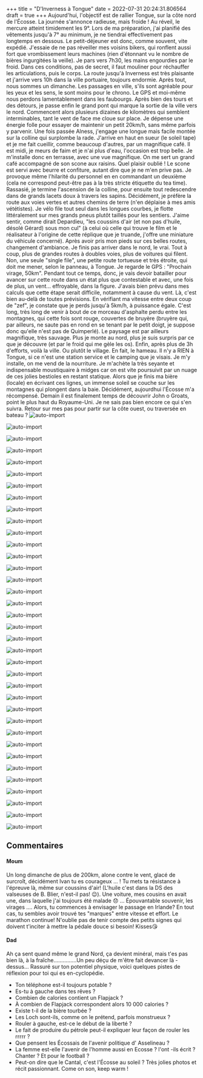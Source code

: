 +++
title = "D'Inverness à Tongue"
date = 2022-07-31 20:24:31.806564
draft = true
+++
Aujourd'hui, l'objectif est de rallier Tongue, sur la côte nord de l'Écosse. La journée s'annonce radieuse, mais froide ! Au réveil, le mercure atteint timidement les 9°. Lors de ma préparation, j'ai planifié des vêtements jusqu'à 7° au minimum, je ne tiendrai effectivement pas longtemps en dessous. Le petit-déjeuner est donc, comme souvent, vite expédié. J'essaie de ne pas réveiller mes voisins bikers, qui ronflent aussi fort que vrombissement leurs machines (rien d'étonnant vu le nombre de bières ingurgitées la veille).
Je pars vers 7h30, les mains engourdies par le froid. Dans ces conditions, pas de secret, il faut mouliner pour réchauffer les articulations, puis le corps. La route jusqu'à Inverness est très plaisante et j'arrive vers 10h dans la ville portuaire, toujours endormie. Après tout, nous sommes un dimanche. Les passages en ville, s'ils sont agréable pour les yeux et les sens, le sont moins pour le chrono. Le GPS et moi-même nous perdons lamentablement dans les faubourgs. Après bien des tours et des détours, je passe enfin le grand pont qui marque la sortie de la ville vers le nord. Commencent alors plusieurs dizaines de kilomètres qui semblent interminables, tant le vent de face me cloue sur place. Je dépense une énergie folle pour essayer de maintenir un petit 20km/h, sans même parfois y parvenir. Une fois passée Alness, j'engage une longue mais facile montée sur la colline qui surplombe la rade. J'arrive en haut en sueur (le soleil tape) et je me fait cueillir, comme beaucoup d'autres, par un magnifique café. Il est midi, je meurs de faim et je n'ai plus d'eau, l'occasion est trop belle. Je m'installe donc en terrasse, avec une vue magnifique. On me sert un grand café accompagné de son scone aux raisins. Quel plaisir oublié ! Le scone est servi avec beurre et confiture, autant dire que je ne m'en prive pas. Je provoque même l'hilarité du personnel en en commandant un deuxième (cela ne correspond peut-être pas à la très stricte étiquette du tea time). Rassasié, je termine l'ascension de la colline, pour ensuite tout redescendre dans de grands lacets doux à travers les sapins. Décidément, je préfère la route aux voies vertes et autres chemins de terre (n'en déplaise à mes amis vététistes). Je vélo file tout seul dans les longues courbes, je flotte littéralement sur mes grands pneus plutôt taillés pour les sentiers. J'aime sentir, comme dirait Depardieu, "les coussins d'air (et non pas d'huile, désolé Gérard) sous mon cul" (à celui où celle qui trouve le film et le réalisateur à l'origine de cette réplique que je truande, j'offre une miniature du véhicule concerné).
Après avoir pris mon pieds sur ces belles routes, changement d'ambiance. Je finis pas arriver dans le nord, le vrai. Tout à coup, plus de grandes routes à doubles voies, plus de voitures qui filent. Non, une seule "single file", une petite route tortueuse et très étroite, qui doit me mener, selon le panneau, à Tongue. Je regarde le GPS : "Prochain virage, 50km". Pendant tout ce temps, donc, je vais devoir batailler pour avancer sur cette route dans un état plus que contestable et avec, une fois de plus, un vent... effroyable, dans la figure. J'avais bien prévu dans mes calculs que cette étape serait difficile, notamment à cause du vent. Là, c'est bien au-delà de toutes prévisions. En vérifiant ma vitesse entre deux coup de "zef", je constate que je perds jusqu'à 5km/h, à puissance égale. C'est long, très long de venir à bout de ce morceau d'asphalte perdu entre les montagnes, qui cette fois sont rouge, couvertes de bruyère (bruyère qui, par ailleurs, ne saute pas en rond en se tenant par le petit doigt, je suppose donc qu'elle n'est pas de Quimperlé). Le paysage est par ailleurs magnifique, très sauvage. Plus je monte au nord, plus je suis surpris par ce que je découvre (et par le froid qui me gèle les os). Enfin, après plus de 3h d'efforts, voilà la ville. Ou plutôt le village. En fait, le hameau. Il n'y a RIEN à Tongue, si ce n'est une station service et le camping que je visais. Je m'y installe, on me vend de la nourriture. Je m'achète la très seyante et indispensable moustiquaire à midges car on est vite poursuivit par un nuage de ces jolies bestioles en restant statique. Alors que je finis ma bière (locale) en écrivant ces lignes, un immense soleil se couche sur les montagnes qui plongent dans la baie. Décidément, aujourdhui l'Écosse m'a récompensé. Demain il est finalement temps de découvrir John o Groats, point le plus haut du Royaume-Uni. Je ne sais pas bien encore ce qui s'en suivra. Retour sur mes pas pour partir sur la côte ouest, ou traversée en bateau ?
![auto-import](https://thumbsnap.com/i/gb1pjzyM.jpg)

![auto-import](https://thumbsnap.com/i/wh9wonhb.jpg)

![auto-import](https://thumbsnap.com/i/JrarVgvf.jpg)

![auto-import](https://thumbsnap.com/i/NsVo8Uio.jpg)

![auto-import](https://thumbsnap.com/i/4BspQUzy.jpg)

![auto-import](https://thumbsnap.com/i/tEse7TgX.jpg)

![auto-import](https://thumbsnap.com/i/spEGtMFZ.jpg)

![auto-import](https://thumbsnap.com/i/EP86zY34.jpg)

![auto-import](https://thumbsnap.com/i/J7nY8eDS.jpg)

![auto-import](https://thumbsnap.com/i/YErDrDJg.jpg)

![auto-import](https://thumbsnap.com/i/1JGEebEu.jpg)

![auto-import](https://thumbsnap.com/i/rVrtnMGP.jpg)

![auto-import](https://thumbsnap.com/i/Hx451wnY.jpg)

![auto-import](https://thumbsnap.com/i/VAKCYPHg.jpg)

![auto-import](https://thumbsnap.com/i/U7SvgHtM.jpg)

![auto-import](https://thumbsnap.com/i/Yi2eR7Sd.jpg)

![auto-import](https://thumbsnap.com/i/YYJ1WojC.jpg)

![auto-import](https://thumbsnap.com/i/8jXNQF8R.jpg)

![auto-import](https://thumbsnap.com/i/ZPdMf1r9.jpg)

![auto-import](https://thumbsnap.com/i/o8V4pznY.jpg)

![auto-import](https://thumbsnap.com/i/DFawJH7X.jpg)

![auto-import](https://thumbsnap.com/i/HMnsMWGU.jpg)

![auto-import](https://thumbsnap.com/i/wc6vNBF5.jpg)

![auto-import](https://thumbsnap.com/i/XMjhsmfH.jpg)

![auto-import](https://thumbsnap.com/i/4jb1Hg67.jpg)

![auto-import](https://thumbsnap.com/i/GxpgpmvW.jpg)

![auto-import](https://thumbsnap.com/i/NyKdYH32.jpg)

![auto-import](https://thumbsnap.com/i/iaeBYGgb.jpg)

![auto-import](https://thumbsnap.com/i/WxV16FAQ.jpg)

![auto-import](https://thumbsnap.com/i/B6ZJ12ao.jpg)

![auto-import](https://thumbsnap.com/i/zBto6RgJ.jpg)

![auto-import](https://thumbsnap.com/i/tGzQaD57.jpg)

![auto-import](https://thumbsnap.com/i/VEdAqizJ.jpg)

![auto-import](https://thumbsnap.com/i/2AxXQ24j.jpg)

![auto-import](https://thumbsnap.com/i/uzom9kw1.jpg)

![auto-import](https://thumbsnap.com/i/dqXtn4bz.jpg)
## Commentaires
#### Moum
Un long dimanche de plus de 200km, 
alone contre le vent, glacé de surcroît, décidément Ivan tu es courageux ... ! 
Tu mets ta résistance à l'épreuve là,
 même sur coussins d'air! (L'huile c'est dans la DS des valseuses de B. Blier, n'est-il pas! 😉). Une voiture, mes cousins en avait une,  dans laquelle j'ai toujours été malade 😞 ...  Épouvantable souvenir, les virages ....
Alors, tu commences à envisager le passage en Irlande? 
En tout cas, tu sembles avoir trouvé tes "marques" entre vitesse et effort. Le marathon continue! N'oublie pas de tenir compte des petits signes qui doivent t'inciter à mettre la pédale douce si besoin! 
Kisses😘
#### Dad
Ah ça sent quand même le grand Nord, ça devient minéral, mais t'es pas bien là, à la fraîche...............Un peu déçu de m'être fait devancer là -dessus...
Rassuré sur ton potentiel physique, voici quelques pistes de réflexion pour toi qui es en-cyclopédie.
- Ton téléphone est-il toujours potable ?
- Es-tu à gauche dans tes rêves ?
- Combien de calories contient un Flapjack ?
- À combien de Flapjack correspondent alors 10 000 calories ?
- Existe t-il de la bière tourbée ?
- Les Loch sont-ils, comme on le prétend, parfois monstrueux ?
- Rouler à gauche, est-ce le début de la liberté ?
- Le fait de produire du pétrole peut-il expliquer leur façon de rouler les rrrrr ?
- Que pensent les Écossais de l'avenir politique d' Asselineau ?
- La femme est-elle l'avenir de l'homme aussi en Ecosse ? l'ont -ils écrit ? Chanter ? Et pour le football ?
- Peut-on dire que le Cantal, c'est l'Écosse au soleil ?
Très jolies photos et récit passionnant.
Come on son, keep warm !
